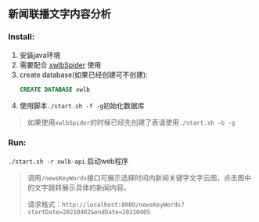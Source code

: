 ## 新闻联播文字内容分析

### Install:
1. 安装java环境
2. 需要配合 [xwlbSpider](https://github.com/wuruiliang/xwlbSpider) 使用
3. create database(如果已经创建可不创建):
      ```sql
      CREATE DATABASE xwlb
      ```
4. 使用脚本`./start.sh -f -g`初始化数据库
> 如果使用`xwlbSpider`的时候已经先创建了表请使用`./start.sh -b -g`


### Run:
`./start.sh -r xwlb-api` 启动web程序
> 调用`/newsKeyWords`接口可展示选择时间内新闻关键字文字云图，点击图中的文字跳转展示具体的新闻内容。
>
> 请求格式：`http://localhost:8080/newsKeyWords?startDate=20210402&endDate=20210405`
